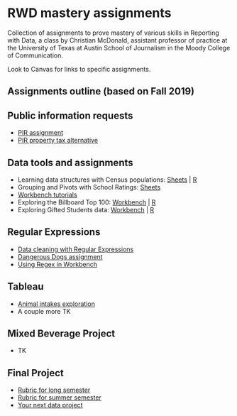 # RWD mastery assignments

Collection of assignments to prove mastery of various skills in Reporting with Data, a class by Christian McDonald, assistant professor of practice at the University of Texas at Austin School of Journalism in the Moody College of Communication.

Look to Canvas for links to specific assignments.

## Assignments outline (based on Fall 2019)

## Public information requests

- [PIR assignment](pir/README.md)
- [PIR property tax alternative](pir/property-records.md)

## Data tools and assignments

- Learning data structures with Census populations: [Sheets](census-county-populations/rubric-gs.md) | [R](census-county-populations/rubric-r.md)
- Grouping and Pivots with School Ratings: [Sheets](ed-school-ratings/rubric-gs.md)
- [Workbench tutorials](workbench-tutorials/)
- Exploring the Billboard Top 100: [Workbench](billboard-hits/rubric-wb.md) | [R](billboard-hits/rubric-r.md)
- Exploring Gifted Students data: [Workbench](ed-gifted-students/rubric-wb.md) | [R](ed-gifted-students/rubric-r.md)

## Regular Expressions

- [Data cleaning with Regular Expressions](https://docs.google.com/document/d/1DvAM4lnGJLefo9skD8GgM-_9S1BEhpjJfV86yhJavI0/edit#heading=h.crhjhbmzwwfl)
- [Dangerous Dogs assignment](regular-expressions/rubric-regex101.md)
- [Using Regex in Workbench](regular-expressions/rubric-wb.md)

## Tableau

- [Animal intakes exploration](austin-animal-center/rubric-tableau.md)
- A couple more TK

## Mixed Beverage Project

- TK

## Final Project

- [Rubric for long semester](final-project/rubric-long-session.md)
- [Rubric for summer semester](final-project/rubric-summer.md)
- [Your next data project](final-project/rubric-next-project.md)
